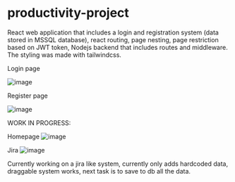# productivity-project

React web application that includes a login and registration system 
(data stored in MSSQL database), react routing, page nesting, page 
restriction based on JWT token, Nodejs backend that includes routes
and middleware. The styling was made with tailwindcss.


Login page

![image](https://user-images.githubusercontent.com/102463065/177058125-a0ab6e49-ad93-4ee8-a8a5-34b74d362aa7.png)

Register page

![image](https://user-images.githubusercontent.com/102463065/177058136-dcb87f0b-9590-4d3f-bc8b-b79e6ec212f4.png)

WORK IN PROGRESS:

Homepage
![image](https://user-images.githubusercontent.com/102463065/177058148-695071b5-0623-44db-9074-1a0fdff15947.png)

Jira
![image](https://user-images.githubusercontent.com/102463065/177058167-ecf52ed9-1fc5-4812-a993-90149ed5395c.png)



Currently working on a jira like system, currently only adds hardcoded data, draggable system works, next task is
to save to db all the data.
